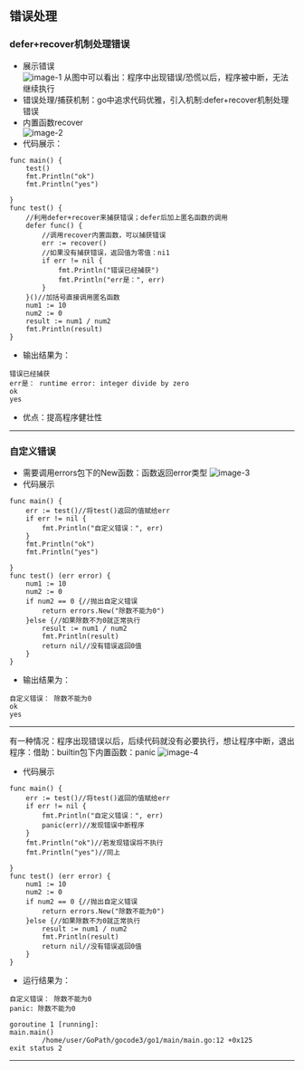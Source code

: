 ## 错误处理
### defer+recover机制处理错误
* 展示错误
</br>![image-1](D:/xxbj/image/image-1.png)
从图中可以看出：程序中出现错误/恐慌以后，程序被中断，无法继续执行
* 错误处理/捕获机制：go中追求代码优雅，引入机制:defer+recover机制处理错误
* 内置函数recover 
</br>![image-2](D:/xxbj/image/image-2.png)
* 代码展示：

```golang
func main() {
	test()
	fmt.Println("ok")
	fmt.Println("yes")

}
func test() {
    //利用defer+recover来捕获错误；defer后加上匿名函数的调用
	defer func() {
        //调用recover内置函数，可以捕获错误
		err := recover()
        //如果没有捕获错误，返回值为零值：ni1
		if err != nil {
			fmt.Println("错误已经捕获")
			fmt.Println("err是：", err)
		}
    }()//加括号直接调用匿名函数
	num1 := 10
	num2 := 0
	result := num1 / num2
	fmt.Println(result)
}
```
* 输出结果为：
```
错误已经捕获
err是： runtime error: integer divide by zero
ok
yes
```
* 优点：提高程序健壮性
---------
### 自定义错误
* 需要调用errors包下的New函数：函数返回error类型
![image-3](D:/xxbj/image/image-3.png)
* 代码展示
```golang
func main() {
	err := test()//将test()返回的值赋给err
	if err != nil {
		fmt.Println("自定义错误：", err)
	}
	fmt.Println("ok")
	fmt.Println("yes")

}
func test() (err error) {
	num1 := 10
	num2 := 0
	if num2 == 0 {//抛出自定义错误
		return errors.New("除数不能为0")
	}else {//如果除数不为0就正常执行
		result := num1 / num2
		fmt.Println(result)
		return nil//没有错误返回0值
	}
}
```
* 输出结果为：
```
自定义错误： 除数不能为0
ok
yes
```
------
有一种情况：程序出现错误以后，后续代码就没有必要执行，想让程序中断，退出程序：借助：builtin包下内置函数：panic
![image-4](D:/xxbj/image/image-4.png)
* 代码展示
```golang
func main() {
	err := test()//将test()返回的值赋给err
	if err != nil {
		fmt.Println("自定义错误：", err)
        panic(err)//发现错误中断程序
	}
	fmt.Println("ok")//若发现错误将不执行
	fmt.Println("yes")//同上

}
func test() (err error) {
	num1 := 10
	num2 := 0
	if num2 == 0 {//抛出自定义错误
		return errors.New("除数不能为0")
	}else {//如果除数不为0就正常执行
		result := num1 / num2
		fmt.Println(result)
		return nil//没有错误返回0值
	}
}
```
* 运行结果为：
```
自定义错误： 除数不能为0
panic: 除数不能为0

goroutine 1 [running]:
main.main()
        /home/user/GoPath/gocode3/go1/main/main.go:12 +0x125
exit status 2
```
------